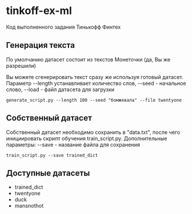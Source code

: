 # tinkoff-ex-ml

Код выполненного задания Тинькофф Финтех

## Генерация текста

По умолчанию датасет состоит из текстов Монеточки (да, Вы же разрешили)

Вы можете сгенерировать текст сразу же используя готовый датасет. Параметр --length устанавливает количество слов, --seed - начальное слово, --load - файл датасета для загрузки
```
generate_script.py --length 100 --seed "бомжевала" --file twentyone
```

## Собственный датасет

Собственный датасет необходимо сохранить в "data.txt", после чего инициировать скрипт обучения train_script.py. Дополнительные параметры: --save - название файла для сохранения

```
train_script.py --save trained_dict
```
## Доступные датасеты

* trained_dict
* twentyone
* duck
* mansnothot
